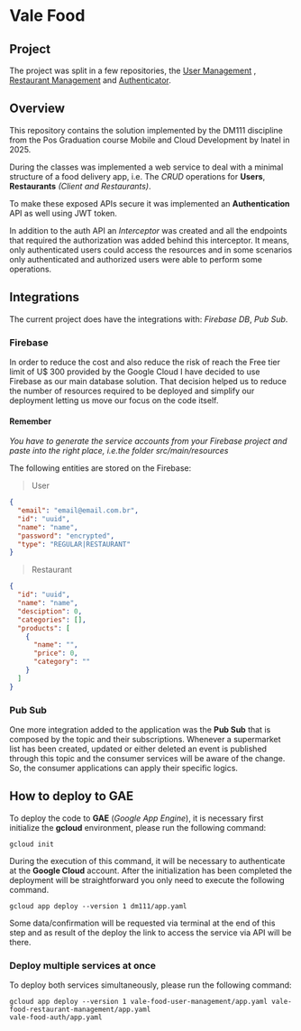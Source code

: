 # Vale Food

## Project

The project was split in a few repositories, the [User Management](https://github.com/edilsonjustiniano/vale-food-user-management)
, [Restaurant Management](https://github.com/edilsonjustiniano/vale-food-restaurant-management) and [Authenticator](https://github.com/edilsonjustiniano/vale-food-restaurant-management).

## Overview 

This repository contains the solution implemented by the DM111 discipline from the Pos Graduation course Mobile and 
Cloud Development by Inatel in 2025.

During the classes was implemented a web service to deal with a minimal structure of a food delivery app, i.e. The _CRUD_ 
operations for **Users**, **Restaurants** _(Client and Restaurants)_.

To make these exposed APIs secure it was implemented an **Authentication** API as well using JWT token. 

In addition to the auth API an _Interceptor_ was created and all the endpoints that required the authorization was 
added behind this interceptor. It means, only authenticated users could access the resources and in some scenarios only
authenticated and authorized users were able to perform some operations.

## Integrations

The current project does have the integrations with: _Firebase DB_, _Pub Sub_.

### Firebase

In order to reduce the cost and also reduce the risk of reach the Free tier limit of U$ 300 provided by the Google Cloud
I have decided to use Firebase as our main database solution. That decision helped us to reduce the number of resources
required to be deployed and simplify our deployment letting us move our focus on the code itself.

#### Remember
_You have to generate the service accounts from your Firebase project and paste into the right place, i.e.the folder_
_src/main/resources_

The following entities are stored on the Firebase:

> User
```json
{
  "email": "email@email.com.br",
  "id": "uuid",
  "name": "name",
  "password": "encrypted",
  "type": "REGULAR|RESTAURANT"
}
```

> Restaurant
```json
{
  "id": "uuid",
  "name": "name",
  "desciption": 0,
  "categories": [],
  "products": [
    {
      "name": "",
      "price": 0,
      "category": ""
    }
  ]
}
```


### Pub Sub

One more integration added to the application was the **Pub Sub** that is composed by the topic and their subscriptions.
Whenever a supermarket list has been created, updated or either deleted an event is published through this topic and the
consumer services will be aware of the change. So, the consumer applications can apply their specific logics.


## How to deploy to GAE

To deploy the code to **GAE** (_Google App Engine_), it is necessary first initialize the **gcloud** environment, please run
the following command:

```
gcloud init
```

During the execution of this command, it will be necessary to authenticate at the **Google Cloud** account. After the 
initialization has been completed the deployment will be straightforward you only need to execute the following command.

```
gcloud app deploy --version 1 dm111/app.yaml
```

Some data/confirmation will be requested via terminal at the end of this step and as result of the deploy the link to access
the service via API will be there.

### Deploy multiple services at once

To deploy both services simultaneously, please run the following command:

```
gcloud app deploy --version 1 vale-food-user-management/app.yaml vale-food-restaurant-management/app.yaml
vale-food-auth/app.yaml
```
